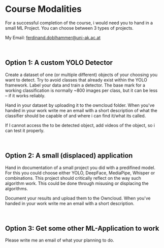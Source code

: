 # Course Modalities

For a successful completion of the course, i would need you to hand in a small ML Project. You can choose between 3 types of projects.

My Email:
ferdinand.doblhammer@uni-ak.ac.at

<br>

## Option 1: A custom YOLO Detector

Create a dataset of one (or multiple different) objects of your choosing you want to detect. Try to avoid classes that already exist within the YOLO framework. Label your data and train a detector. The base mark for a working classification is normally ~800 images per class, but it can be less – if it works reliably. 

Hand in your dataset by uploading it to the owncloud folder. When you've handed in your work write me an email with a short description of what the classifier should be capable of and where i can find it/what its called. 

If I cannot access the to be detected object, add videos of the object, so i can test it properly.

<br>

## Option 2: A small (displaced) application

Hand in documentation of a small project you did with a predifined model. For this you could choose either YOLO, DeepFace, MediaPipe, Whisper or combinations. This project should critically reflect on the way such algorithm work. This could be done through misusing or displacing the algorithms. 

Document your results and upload them to the Owncloud. When you've handed in your work write me an email with a short description.

<br>

## Option 3: Get some other ML-Application to work

Please write me an email of what your planning to do.
